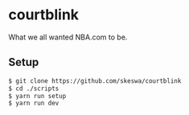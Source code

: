 # courtblink
What we all wanted NBA.com to be.

## Setup
```bash
$ git clone https://github.com/skeswa/courtblink
$ cd ./scripts
$ yarn run setup
$ yarn run dev
```

